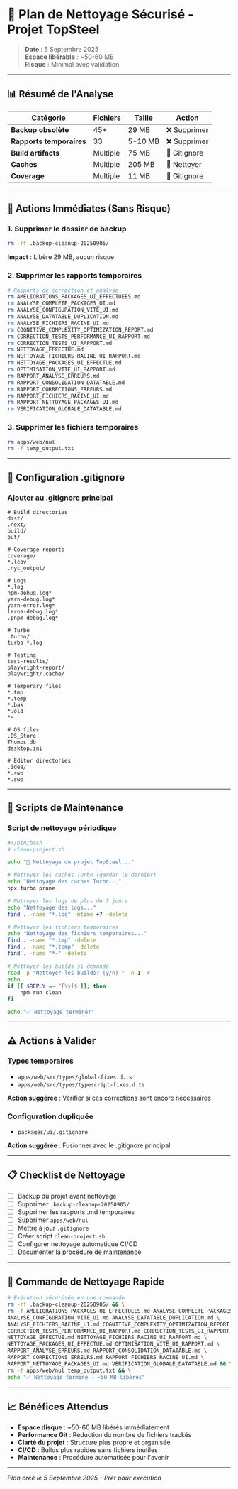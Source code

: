 # 🧹 Plan de Nettoyage Sécurisé - Projet TopSteel

> **Date** : 5 Septembre 2025  
> **Espace libérable** : ~50-60 MB  
> **Risque** : Minimal avec validation

---

## 📊 Résumé de l'Analyse

| Catégorie | Fichiers | Taille | Action |
|-----------|----------|--------|--------|
| **Backup obsolète** | 45+ | 29 MB | ❌ Supprimer |
| **Rapports temporaires** | 33 | 5-10 MB | ❌ Supprimer |
| **Build artifacts** | Multiple | 75 MB | 📝 Gitignore |
| **Caches** | Multiple | 205 MB | 🔄 Nettoyer |
| **Coverage** | Multiple | 11 MB | 📝 Gitignore |

---

## 🎯 Actions Immédiates (Sans Risque)

### 1. Supprimer le dossier de backup
```bash
rm -rf .backup-cleanup-20250905/
```
**Impact** : Libère 29 MB, aucun risque

### 2. Supprimer les rapports temporaires
```bash
# Rapports de correction et analyse
rm AMELIORATIONS_PACKAGES_UI_EFFECTUEES.md
rm ANALYSE_COMPLETE_PACKAGES_UI.md
rm ANALYSE_CONFIGURATION_VITE_UI.md
rm ANALYSE_DATATABLE_DUPLICATION.md
rm ANALYSE_FICHIERS_RACINE_UI.md
rm COGNITIVE_COMPLEXITY_OPTIMIZATION_REPORT.md
rm CORRECTION_TESTS_PERFORMANCE_UI_RAPPORT.md
rm CORRECTION_TESTS_UI_RAPPORT.md
rm NETTOYAGE_EFFECTUE.md
rm NETTOYAGE_FICHIERS_RACINE_UI_RAPPORT.md
rm NETTOYAGE_PACKAGES_UI_EFFECTUE.md
rm OPTIMISATION_VITE_UI_RAPPORT.md
rm RAPPORT_ANALYSE_ERREURS.md
rm RAPPORT_CONSOLIDATION_DATATABLE.md
rm RAPPORT_CORRECTIONS_ERREURS.md
rm RAPPORT_FICHIERS_RACINE_UI.md
rm RAPPORT_NETTOYAGE_PACKAGES_UI.md
rm VERIFICATION_GLOBALE_DATATABLE.md
```

### 3. Supprimer les fichiers temporaires
```bash
rm apps/web/nul
rm -f temp_output.txt
```

---

## 📝 Configuration .gitignore

### Ajouter au .gitignore principal
```gitignore
# Build directories
dist/
.next/
build/
out/

# Coverage reports
coverage/
*.lcov
.nyc_output/

# Logs
*.log
npm-debug.log*
yarn-debug.log*
yarn-error.log*
lerna-debug.log*
.pnpm-debug.log*

# Turbo
.turbo/
turbo-*.log

# Testing
test-results/
playwright-report/
playwright/.cache/

# Temporary files
*.tmp
*.temp
*.bak
*.old
*~

# OS files
.DS_Store
Thumbs.db
desktop.ini

# Editor directories
.idea/
*.swp
*.swo
```

---

## 🔄 Scripts de Maintenance

### Script de nettoyage périodique
```bash
#!/bin/bash
# clean-project.sh

echo "🧹 Nettoyage du projet TopSteel..."

# Nettoyer les caches Turbo (garder le dernier)
echo "Nettoyage des caches Turbo..."
npx turbo prune

# Nettoyer les logs de plus de 7 jours
echo "Nettoyage des logs..."
find . -name "*.log" -mtime +7 -delete

# Nettoyer les fichiers temporaires
echo "Nettoyage des fichiers temporaires..."
find . -name "*.tmp" -delete
find . -name "*.temp" -delete
find . -name "*~" -delete

# Nettoyer les builds si demandé
read -p "Nettoyer les builds? (y/n) " -n 1 -r
echo
if [[ $REPLY =~ ^[Yy]$ ]]; then
    npm run clean
fi

echo "✅ Nettoyage terminé!"
```

---

## ⚠️ Actions à Valider

### Types temporaires
- `apps/web/src/types/global-fixes.d.ts`
- `apps/web/src/types/typescript-fixes.d.ts`

**Action suggérée** : Vérifier si ces corrections sont encore nécessaires

### Configuration dupliquée
- `packages/ui/.gitignore`

**Action suggérée** : Fusionner avec le .gitignore principal

---

## 📋 Checklist de Nettoyage

- [ ] Backup du projet avant nettoyage
- [ ] Supprimer `.backup-cleanup-20250905/`
- [ ] Supprimer les rapports .md temporaires
- [ ] Supprimer `apps/web/nul`
- [ ] Mettre à jour `.gitignore`
- [ ] Créer script `clean-project.sh`
- [ ] Configurer nettoyage automatique CI/CD
- [ ] Documenter la procédure de maintenance

---

## 🚀 Commande de Nettoyage Rapide

```bash
# Exécution sécurisée en une commande
rm -rf .backup-cleanup-20250905/ && \
rm -f AMELIORATIONS_PACKAGES_UI_EFFECTUEES.md ANALYSE_COMPLETE_PACKAGES_UI.md \
ANALYSE_CONFIGURATION_VITE_UI.md ANALYSE_DATATABLE_DUPLICATION.md \
ANALYSE_FICHIERS_RACINE_UI.md COGNITIVE_COMPLEXITY_OPTIMIZATION_REPORT.md \
CORRECTION_TESTS_PERFORMANCE_UI_RAPPORT.md CORRECTION_TESTS_UI_RAPPORT.md \
NETTOYAGE_EFFECTUE.md NETTOYAGE_FICHIERS_RACINE_UI_RAPPORT.md \
NETTOYAGE_PACKAGES_UI_EFFECTUE.md OPTIMISATION_VITE_UI_RAPPORT.md \
RAPPORT_ANALYSE_ERREURS.md RAPPORT_CONSOLIDATION_DATATABLE.md \
RAPPORT_CORRECTIONS_ERREURS.md RAPPORT_FICHIERS_RACINE_UI.md \
RAPPORT_NETTOYAGE_PACKAGES_UI.md VERIFICATION_GLOBALE_DATATABLE.md && \
rm -f apps/web/nul temp_output.txt && \
echo "✅ Nettoyage terminé - ~50 MB libérés"
```

---

## 📈 Bénéfices Attendus

- **Espace disque** : ~50-60 MB libérés immédiatement
- **Performance Git** : Réduction du nombre de fichiers trackés
- **Clarté du projet** : Structure plus propre et organisée
- **CI/CD** : Builds plus rapides sans fichiers inutiles
- **Maintenance** : Procédure automatisée pour l'avenir

---

*Plan créé le 5 Septembre 2025 - Prêt pour exécution*